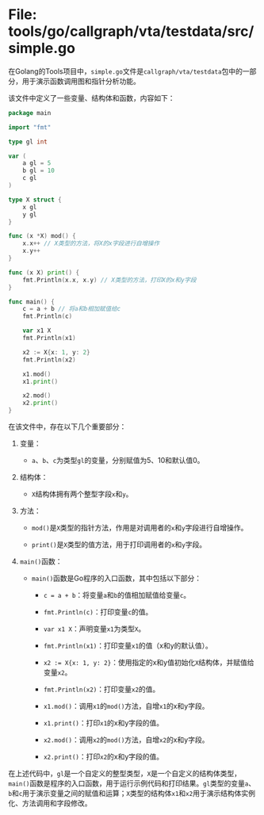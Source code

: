 # File: tools/go/callgraph/vta/testdata/src/simple.go

在Golang的Tools项目中，`simple.go`文件是`callgraph/vta/testdata`包中的一部分，用于演示函数调用图和指针分析功能。

该文件中定义了一些变量、结构体和函数，内容如下：

```go
package main

import "fmt"

type gl int

var (
	a gl = 5
	b gl = 10
	c gl
)

type X struct {
	x gl
	y gl
}

func (x *X) mod() {
	x.x++ // X类型的方法，将X的x字段进行自增操作
	x.y++
}

func (x X) print() {
	fmt.Println(x.x, x.y) // X类型的方法，打印X的x和y字段
}

func main() {
	c = a + b // 将a和b相加赋值给c
	fmt.Println(c)

	var x1 X
	fmt.Println(x1)

	x2 := X{x: 1, y: 2}
	fmt.Println(x2)

	x1.mod()
	x1.print()

	x2.mod()
	x2.print()
}
```

在该文件中，存在以下几个重要部分：

1. 变量：

   - `a`、`b`、`c`为类型`gl`的变量，分别赋值为5、10和默认值0。

2. 结构体：

   - `X`结构体拥有两个整型字段`x`和`y`。
   
3. 方法：

   - `mod()`是`X`类型的指针方法，作用是对调用者的`x`和`y`字段进行自增操作。
   
   - `print()`是`X`类型的值方法，用于打印调用者的`x`和`y`字段。

4. `main()`函数：

   - `main()`函数是Go程序的入口函数，其中包括以下部分：
   
     - `c = a + b`：将变量`a`和`b`的值相加赋值给变量`c`。
     
     - `fmt.Println(c)`：打印变量`c`的值。
     
     - `var x1 X`：声明变量`x1`为类型`X`。
     
     - `fmt.Println(x1)`：打印变量`x1`的值（x和y的默认值）。
     
     - `x2 := X{x: 1, y: 2}`：使用指定的x和y值初始化`X`结构体，并赋值给变量`x2`。
     
     - `fmt.Println(x2)`：打印变量`x2`的值。
     
     - `x1.mod()`：调用`x1`的`mod()`方法，自增`x1`的x和y字段。
     
     - `x1.print()`：打印`x1`的x和y字段的值。
     
     - `x2.mod()`：调用`x2`的`mod()`方法，自增`x2`的x和y字段。
     
     - `x2.print()`：打印`x2`的x和y字段的值。

在上述代码中，`gl`是一个自定义的整型类型，`X`是一个自定义的结构体类型，`main()`函数是程序的入口函数，用于运行示例代码和打印结果。`gl`类型的变量`a`、`b`和`c`用于演示变量之间的赋值和运算；`X`类型的结构体`x1`和`x2`用于演示结构体实例化、方法调用和字段修改。

